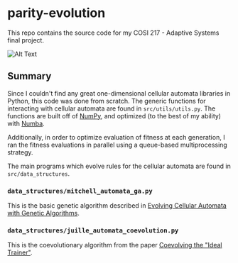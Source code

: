 # parity-evolution

This repo contains the source code for my COSI 217 - Adaptive Systems final project. 

![Alt Text](visualizations/phase_rule.gif)

## Summary
Since I couldn't find any great one-dimensional cellular automata libraries in Python, this code was done from scratch. The generic functions for interacting with cellular automata are found in `src/utils/utils.py`. The functions are built off of [NumPy](https://numpy.org/), and optimized (to the best of my ability) with [Numba](https://numba.pydata.org/). 

Additionally, in order to optimize evaluation of fitness at each generation, I ran the fitness evaluations in parallel using a queue-based multiprocessing strategy. 

The main programs which evolve rules for the cellular automata are found in `src/data_structures`. 


### `data_structures/mitchell_automata_ga.py`
This is the basic genetic algorithm described in [Evolving Cellular Automata with Genetic Algorithms](https://melaniemitchell.me/PapersContent/evca-review.pdf). 


### `data_structures/juille_automata_coevolution.py`
This is the coevolutionary algorithm from the paper [Coevolving the "Ideal Trainer"](http://www.demo.cs.brandeis.edu/papers/gp98.pdf). 

